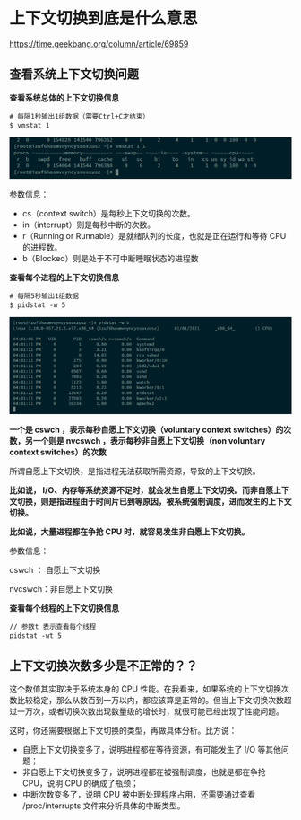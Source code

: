 # 上下文切换到底是什么意思

https://time.geekbang.org/column/article/69859





## 查看系统上下文切换问题

**查看系统总体的上下文切换信息**

```
# 每隔1秒输出1组数据（需要Ctrl+C才结束）
$ vmstat 1
```

![image-20210101155927860](assets/image-20210101155927860.png)

参数信息：

- cs（context switch）是每秒上下文切换的次数。
- in（interrupt）则是每秒中断的次数。
- r（Running or Runnable）是就绪队列的长度，也就是正在运行和等待 CPU 的进程数。
- b（Blocked）则是处于不可中断睡眠状态的进程数



**查看每个进程的上下文切换信息**

```
# 每隔5秒输出1组数据
$ pidstat -w 5
```

![image-20210101160131695](assets/image-20210101160131695.png)

**一个是 cswch ，表示每秒自愿上下文切换（voluntary context switches）的次数，另一个则是 nvcswch ，表示每秒非自愿上下文切换（non voluntary context switches）的次数**

所谓自愿上下文切换，是指进程无法获取所需资源，导致的上下文切换。

**比如说， I/O、内存等系统资源不足时，就会发生自愿上下文切换。而非自愿上下文切换，则是指进程由于时间片已到等原因，被系统强制调度，进而发生的上下文切换。**

**比如说，大量进程都在争抢 CPU 时，就容易发生非自愿上下文切换。**

参数信息：

cswch ： 自愿上下文切换

nvcswch：非自愿上下文切换



**查看每个线程的上下文切换信息**

```
// 参数t 表示查看每个线程
pidstat -wt 5
```





## 上下文切换次数多少是不正常的？？

这个数值其实取决于系统本身的 CPU 性能。在我看来，如果系统的上下文切换次数比较稳定，那么从数百到一万以内，都应该算是正常的。但当上下文切换次数超过一万次，或者切换次数出现数量级的增长时，就很可能已经出现了性能问题。

这时，你还需要根据上下文切换的类型，再做具体分析。比方说：

- 自愿上下文切换变多了，说明进程都在等待资源，有可能发生了 I/O 等其他问题；
- 非自愿上下文切换变多了，说明进程都在被强制调度，也就是都在争抢 CPU，说明 CPU 的确成了瓶颈；
- 中断次数变多了，说明 CPU 被中断处理程序占用，还需要通过查看 /proc/interrupts 文件来分析具体的中断类型。

